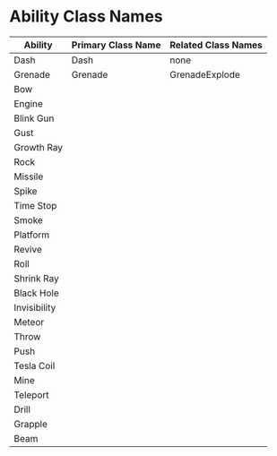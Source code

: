 # Ability Class Names

| Ability    | Primary Class Name | Related Class Names |
| -------- | --------- | --------- |
| Dash | Dash | none |
| Grenade | Grenade | GrenadeExplode |
| Bow | | |
| Engine | | |
| Blink Gun | | |
| Gust | | |
| Growth Ray | | |
| Rock | | |
| Missile | | |
| Spike | | |
| Time Stop | | |
| Smoke | | |
| Platform | | |
| Revive | | |
| Roll | | |
| Shrink Ray | | |
| Black Hole | | |
| Invisibility | | |
| Meteor | | |
| Throw | | |
| Push | | |
| Tesla Coil | | |
| Mine | | |
| Teleport | | |
| Drill | | |
| Grapple | | |
| Beam | | |
